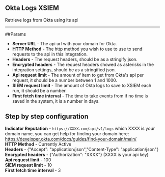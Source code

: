 Okta Logs XSIEM
-
 Retrieve logs from Okta using its api


---
##Params

* **Server URL** - The api url with your domain for Okta.
* **HTTP Method** - The http method you wish to use to use to send requests to the api in this integration.
* **Headers** - The request headers, should be as a stringify json.
* **Encrypted headers** - The request headers showed as asterisks in the integration settings, should be as a stringified json.
* **Api request limit** - The amount of item to get from Okta's api per request, it should be a number between 1 and 1000.
* **SIEM request limit** - The amount of Okta logs to save to XSIEM each run, it should be a number.
* **First fetch time interval** - The time to take events from if no time is saved in the system, it is a number in days.


## Step by step configuration

**Indicator Reputation** - `https://XXXX.com/api/v1/logs` which XXXX is your domain name, you can get help for finding your domain here:  
https://developer.okta.com/docs/guides/find-your-domain/main/  
**HTTP Method** - Currently Active  
**Headers** - {"Accept": "application/json","Content-Type": "application/json"}  
**Encrypted headers** - {"Authorization": "XXXX"} (XXXX is your api key)  
**Api request limit** - 100  
**SIEM request limit** - 10  
**First fetch time interval** - 3  
